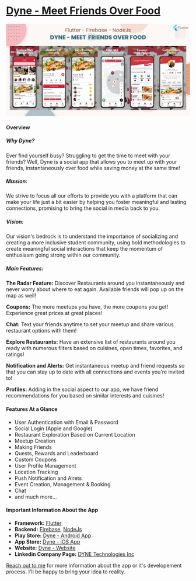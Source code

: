 # [Dyne - Meet Friends Over Food](https://portfolio.kaykobadreza.com/portfolio/dyne-app/)      

![Dyne - Meet Friends Over Food](assets/Dyne-Banner.png)      

#### Overview
##### Why Dyne?
Ever find yourself busy? Struggling to get the time to meet with your friends? Well, Dyne is a social app that allows you to meet up with your friends, instantaneously over food while saving money at the same time!     

####

##### Mission:
We strive to focus all our efforts to provide you with a platform that can make your life just a bit easier by helping you foster meaningful and lasting connections, promising to bring the social in media back to you.     

####

##### Vision:
Our vision's bedrock is to understand the importance of socializing and creating a more inclusive student community, using bold methodologies to create meaningful social interactions that keep the momentum of enthusiasm going strong within our community.     

####

##### Main Features:

**The Radar Feature:** Discover Restaurants around you instantaneously and never worry about where to eat again. Available friends will pop up on the map as well!

**Coupons:** The more meetups you have, the more coupons you get! Experience great prices at great places!

**Chat:** Text your friends anytime to set your meetup and share various restaurant options with them!

**Explore Restaurants:** Have an extensive list of restaurants around you ready with numerous filters based on cuisines, open times, favorites, and ratings!

**Notification and Alerts:** Get instantaneous meetup and friend requests so that you can stay up to date with all connections and events you're invited to!

**Profiles:** Adding in the social aspect to our app, we have friend recommendations for you based on similar interests and cuisines!


#### Features At a Glance
- User Authentication with Email & Password  
- Social Login (Apple and Google)  
- Restaurant Exploration Based on Current Location    
- Meetup Creation       
- Making Friends        
- Quests, Rewards and Leaderboard      
- Custom Coupons          
- User Profile Management      
- Location Tracking      
- Push Notification and Alrets         
- Event Creation, Management & Booking  
- Chat     
- and much more...     


#### Important Information About the App
- **Framework:** [Flutter](https://flutter.dev/)     
- **Backend:** [Firebase](https://firebase.google.com/), [NodeJs](https://nodejs.org/en/)    
- **Play Store:** [Dyne - Android App](https://play.google.com/store/apps/details?id=com.sidharthgrover.foodbuddy)  
- **App Store:** [Dyne - iOS App](https://apps.apple.com/us/app/dyne/id1531468808)  
- **Website:** [Dyne - Website](https://dyneapp.ca/)  
- **Linkedin Company Page:** [DYNE Technologies Inc](https://www.linkedin.com/company/dyneyvr/)   

[Reach out to me](https://kaykobadreza.com/) for more information about the app or it's developement process. I'll be happy to bring your idea to reality.      